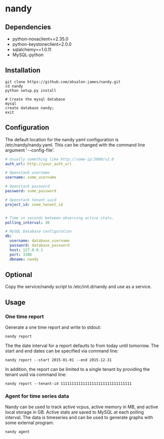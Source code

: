 # nandy

## Dependencies
* python-novaclient==2.35.0
* python-keystoneclient=2.0.0
* sqlalchemy==1.0.11
* MySQL-python

## Installation
```shell
git clone https://github.com/absalon-james/nandy.git
cd nandy
python setup.py install

# Create the mysql database
mysql
create database nandy;
exit
```

## Configuration
The default location for the nandy yaml configuration is /etc/nandy/nandy.yaml. This can be changed with the command line argument '--config-file'.

```yaml
# Usually something like http://some-ip:5000/v2.0
auth_url: http://your_auth_url

# Openstack username
username: some_username

# Openstack password
password: some_password

# Openstack tenant uuid
project_id: some_tenant_id


# Time in seconds between observing active stats.
polling_interval: 30

# MySQL Database configuration
db:
  username: database_username
  password: database_password
  host: 127.0.0.1
  port: 3306
  dbname: nandy
```

## Optional
Copy the service/nandy script to /etc/init.d/nandy and use as a service.

## Usage
### One time report
Generate a one time report and write to stdout:
```shell
nandy report
```

The the date interval for a report defaults to from today until tomorrow.
The start and end dates can be specified via command line:
```shell
nandy report --start 2015-01-01 --end 2015-12-31
```

In addition, the report can be limited to a single tenant by providing
the tenant uuid via command line:
```shell
nandy report --tenant-id 11111111111111111111111111111111
```

### Agent for time series data
Nandy can be used to track active vcpus, active memory in MB, and active
local storage in GB. Active stats are saved to MySQL at each polling interval.
The data is timeseries and can be used to generate graphs with some external
program.

```shell
nandy agent
```
